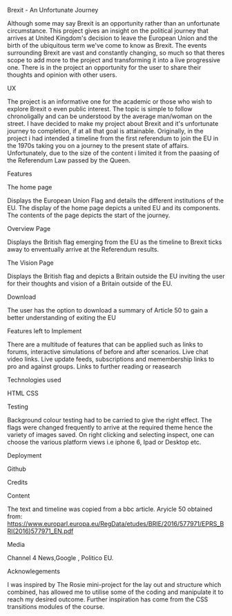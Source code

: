 Brexit - An Unfortunate Journey

Although some may say Brexit is an opportunity rather than an unfortunate circumstance. This project gives an insight on the political journey that arrives at United Kingdom's decision to leave the European Union and the birth of the ubiquitous term we've come to know as Brexit. 
The events surrounding Brexit are vast and constantly changing, so much so that theres scope to add more to the project and transforming it into a live progressive one. There is in the project an opportunity for the user to share their thoughts and opinion with other users. 

UX

The project is an informative one for the academic or those who wish to explore Brexit o even public interest. The topic is simple to follow chronoligally
and can be understood by the average man/woman on the street. I have decided to make my project about Brexit and it's unfortunate journey to completion, if at all that goal is attainable. 
Originally, in the project i had intended a timeline from the first referendum to join the EU in the 1970s taking you on a journey to the present state of affairs. Unfortunately, due to the size of the content i limited it from  the paasing of the Referendum Law passed by the Queen.

Features

The home page

Displays the European Union Flag and details the different institutions of the EU. The display of the home page depicts a united  EU and its components. The contents of the page depicts the start of the journey.

Overview Page

Displays the British flag emerging from the EU as the timeline to Brexit ticks away to enventually arrive at the Referendum results.

The Vision Page

Displays the British flag and depicts a Britain outside the EU inviting the user for their thoughts and vision of a Britain outside of the EU.


Download

The user has the option to download a summary of Article 50 to gain a better understanding of exiting the EU              

Features left to Implement

There are a multitude of features that can be applied such as links to forums, interactive simulations of before and after scenarios. Live chat video links. Live update feeds, subscriptions and memembership links to pro and against groups. Links to further reading or reasearch

Technologies used

HTML
CSS

Testing

Background colour testing had to be carried to give the right effect. The flags were changed frequently to arrive at the required theme hence the variety of images saved.
On right clicking and selecting inspect, one can choose the various platform views i.e iphone 6, Ipad or Desktop etc.

Deployment

Github








Credits

Content

The text and timeline was copied from a bbc article.
Aryicle 50 obtained from: https://www.europarl.europa.eu/RegData/etudes/BRIE/2016/577971/EPRS_BRI(2016)577971_EN.pdf

Media

Channel 4 News,Google , Politico EU.



Acknowlegements

I was inspired by The Rosie mini-project for the lay out and structure which combined, has allowed me to utilise some of the coding and manipulate it to reach my desired outcome. Further inspiration has come from the CSS transitions modules of the course.

